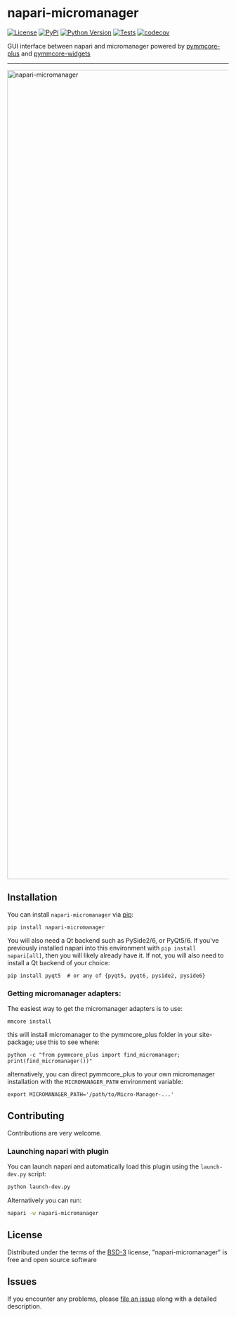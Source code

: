 # napari-micromanager

[![License](https://img.shields.io/pypi/l/napari-micromanager.svg?color=green)](https://github.com/napari/napari-micromanager/raw/master/LICENSE)
[![PyPI](https://img.shields.io/pypi/v/napari-micromanager.svg?color=green)](https://pypi.org/project/napari-micromanager)
[![Python Version](https://img.shields.io/pypi/pyversions/napari-micromanager.svg?color=green)](https://python.org)
[![Tests](https://github.com/pymmcore-plus/napari-micromanager/actions/workflows/test.yml/badge.svg)](https://github.com/pymmcore-plus/napari-micromanager/actions/workflows/test.yml)
[![codecov](https://codecov.io/gh/pymmcore-plus/napari-micromanager/branch/main/graph/badge.svg?token=tf6lYDWV1s)](https://codecov.io/gh/pymmcore-plus/napari-micromanager)


GUI interface between napari and micromanager powered by [pymmcore-plus](https://pymmcore-plus.github.io/pymmcore-plus/) and [pymmcore-widgets](https://pymmcore-plus.github.io/pymmcore-widgets/)

----------------------------------
<img width="1840" alt="napari-micromanager" src="https://github.com/pymmcore-plus/napari-micromanager/assets/1609449/e1f395cd-2d57-488e-89e2-b1923310fc2a">


## Installation

You can install `napari-micromanager` via [pip]:

    pip install napari-micromanager

You will also need a Qt backend such as PySide2/6, or PyQt5/6.  If you've previously installed napari
into this environment with `pip install napari[all]`, then you will likely already have it. If not,
you will also need to install a Qt backend of your choice:

    pip install pyqt5  # or any of {pyqt5, pyqt6, pyside2, pyside6}

### Getting micromanager adapters:

The easiest way to get the micromanager adapters is to use:

```
mmcore install
```

this will install micromanager to the pymmcore_plus folder in your site-package; use this to see where:

```
python -c "from pymmcore_plus import find_micromanager; print(find_micromanager())"
```

alternatively, you can direct pymmcore_plus to your own micromanager installation with the `MICROMANAGER_PATH`
environment variable:

```
export MICROMANAGER_PATH='/path/to/Micro-Manager-...'
```

## Contributing

Contributions are very welcome.

### Launching napari with plugin
You can launch napari and automatically load this plugin using the `launch-dev.py` script:

```bash
python launch-dev.py
```

Alternatively you can run:

```bash
napari -w napari-micromanager
```

## License

Distributed under the terms of the [BSD-3] license,
"napari-micromanager" is free and open source software

## Issues

If you encounter any problems, please [file an issue] along with a detailed description.

[napari]: https://github.com/napari/napari
[Cookiecutter]: https://github.com/audreyr/cookiecutter
[@napari]: https://github.com/napari
[MIT]: http://opensource.org/licenses/MIT
[BSD-3]: http://opensource.org/licenses/BSD-3-Clause
[GNU GPL v3.0]: http://www.gnu.org/licenses/gpl-3.0.txt
[GNU LGPL v3.0]: http://www.gnu.org/licenses/lgpl-3.0.txt
[Apache Software License 2.0]: http://www.apache.org/licenses/LICENSE-2.0
[Mozilla Public License 2.0]: https://www.mozilla.org/media/MPL/2.0/index.txt
[cookiecutter-napari-plugin]: https://github.com/napari/cookiecutter-napari-plugin
[file an issue]: https://github.com/pymmcore-plus/napari-micromanager/issues
[napari]: https://github.com/napari/napari
[pip]: https://pypi.org/project/pip/
[PyPI]: https://pypi.org/
